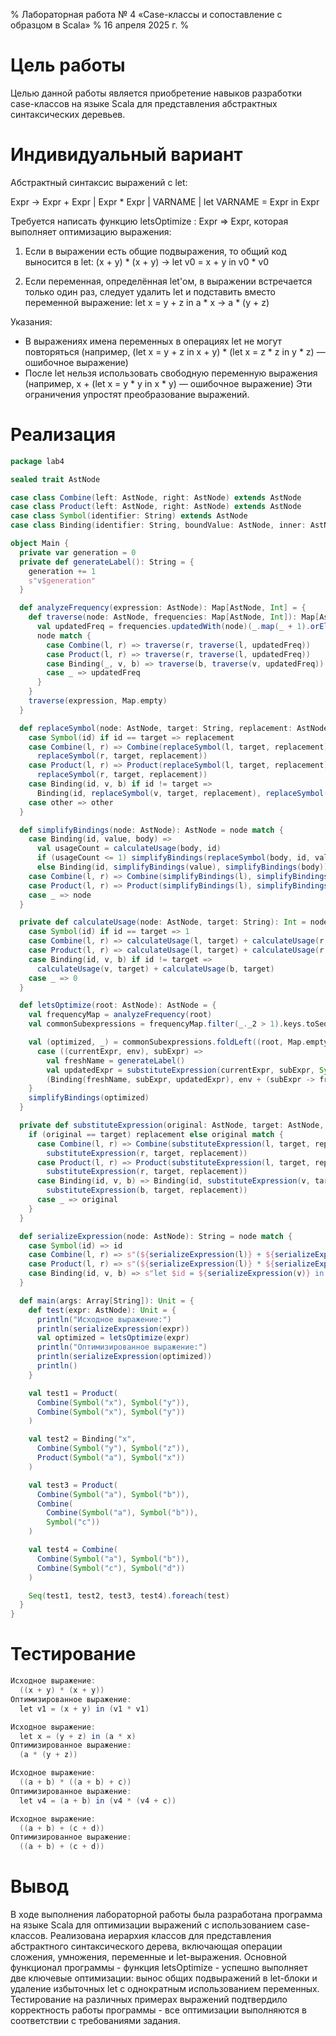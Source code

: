 % Лабораторная работа № 4 «Case-классы и сопоставление с образцом в Scala»
% 16 апреля 2025 г.
% 

# Цель работы
Целью данной работы является приобретение навыков разработки case-классов 
на языке Scala для представления абстрактных синтаксических деревьев.

# Индивидуальный вариант
Абстрактный синтаксис выражений с let:

Expr → Expr + Expr | Expr * Expr | VARNAME | let VARNAME = Expr in Expr

Требуется написать функцию letsOptimize : Expr => Expr, которая выполняет оптимизацию выражения:

1. Если в выражении есть общие подвыражения, то общий код выносится в let:
   (x + y) * (x + y) → let v0 = x + y in v0 * v0

2. Если переменная, определённая let'ом, в выражении встречается 
только один раз, следует удалить let и подставить 
вместо переменной выражение:
   let x = y + z in a * x → a * (y + z)

Указания:
- В выражениях имена переменных в операциях let не могут повторяться
  (например, (let x = y + z in x + y) * (let x = z * z in y * z) — ошибочное выражение)
- После let нельзя использовать свободную переменную выражения
  (например, x + (let x = y * y in x * y) — ошибочное выражение)
  Эти ограничения упростят преобразование выражений.

# Реализация

```scala
package lab4

sealed trait AstNode

case class Combine(left: AstNode, right: AstNode) extends AstNode
case class Product(left: AstNode, right: AstNode) extends AstNode
case class Symbol(identifier: String) extends AstNode
case class Binding(identifier: String, boundValue: AstNode, inner: AstNode) extends AstNode

object Main {
  private var generation = 0
  private def generateLabel(): String = {
    generation += 1
    s"v$generation"
  }

  def analyzeFrequency(expression: AstNode): Map[AstNode, Int] = {
    def traverse(node: AstNode, frequencies: Map[AstNode, Int]): Map[AstNode, Int] = {
      val updatedFreq = frequencies.updatedWith(node)(_.map(_ + 1).orElse(Some(1)))
      node match {
        case Combine(l, r) => traverse(r, traverse(l, updatedFreq))
        case Product(l, r) => traverse(r, traverse(l, updatedFreq))
        case Binding(_, v, b) => traverse(b, traverse(v, updatedFreq))
        case _ => updatedFreq
      }
    }
    traverse(expression, Map.empty)
  }

  def replaceSymbol(node: AstNode, target: String, replacement: AstNode): AstNode = node match {
    case Symbol(id) if id == target => replacement
    case Combine(l, r) => Combine(replaceSymbol(l, target, replacement), 
      replaceSymbol(r, target, replacement))
    case Product(l, r) => Product(replaceSymbol(l, target, replacement), 
      replaceSymbol(r, target, replacement))
    case Binding(id, v, b) if id != target =>
      Binding(id, replaceSymbol(v, target, replacement), replaceSymbol(b, target, replacement))
    case other => other
  }

  def simplifyBindings(node: AstNode): AstNode = node match {
    case Binding(id, value, body) =>
      val usageCount = calculateUsage(body, id)
      if (usageCount <= 1) simplifyBindings(replaceSymbol(body, id, value))
      else Binding(id, simplifyBindings(value), simplifyBindings(body))
    case Combine(l, r) => Combine(simplifyBindings(l), simplifyBindings(r))
    case Product(l, r) => Product(simplifyBindings(l), simplifyBindings(r))
    case _ => node
  }

  private def calculateUsage(node: AstNode, target: String): Int = node match {
    case Symbol(id) if id == target => 1
    case Combine(l, r) => calculateUsage(l, target) + calculateUsage(r, target)
    case Product(l, r) => calculateUsage(l, target) + calculateUsage(r, target)
    case Binding(id, v, b) if id != target =>
      calculateUsage(v, target) + calculateUsage(b, target)
    case _ => 0
  }

  def letsOptimize(root: AstNode): AstNode = {
    val frequencyMap = analyzeFrequency(root)
    val commonSubexpressions = frequencyMap.filter(_._2 > 1).keys.toSeq

    val (optimized, _) = commonSubexpressions.foldLeft((root, Map.empty[AstNode, String])) {
      case ((currentExpr, env), subExpr) =>
        val freshName = generateLabel()
        val updatedExpr = substituteExpression(currentExpr, subExpr, Symbol(freshName))
        (Binding(freshName, subExpr, updatedExpr), env + (subExpr -> freshName))
    }
    simplifyBindings(optimized)
  }

  private def substituteExpression(original: AstNode, target: AstNode, replacement: AstNode): AstNode = {
    if (original == target) replacement else original match {
      case Combine(l, r) => Combine(substituteExpression(l, target, replacement), 
        substituteExpression(r, target, replacement))
      case Product(l, r) => Product(substituteExpression(l, target, replacement), 
        substituteExpression(r, target, replacement))
      case Binding(id, v, b) => Binding(id, substituteExpression(v, target, replacement), 
        substituteExpression(b, target, replacement))
      case _ => original
    }
  }

  def serializeExpression(node: AstNode): String = node match {
    case Symbol(id) => id
    case Combine(l, r) => s"(${serializeExpression(l)} + ${serializeExpression(r)})"
    case Product(l, r) => s"(${serializeExpression(l)} * ${serializeExpression(r)})"
    case Binding(id, v, b) => s"let $id = ${serializeExpression(v)} in ${serializeExpression(b)}"
  }

  def main(args: Array[String]): Unit = {
    def test(expr: AstNode): Unit = {
      println("Исходное выражение:")
      println(serializeExpression(expr))
      val optimized = letsOptimize(expr)
      println("Оптимизированное выражение:")
      println(serializeExpression(optimized))
      println()
    }

    val test1 = Product(
      Combine(Symbol("x"), Symbol("y")),
      Combine(Symbol("x"), Symbol("y"))
    )

    val test2 = Binding("x",
      Combine(Symbol("y"), Symbol("z")),
      Product(Symbol("a"), Symbol("x"))
    )

    val test3 = Product(
      Combine(Symbol("a"), Symbol("b")),
      Combine(
        Combine(Symbol("a"), Symbol("b")),
        Symbol("c"))
    )

    val test4 = Combine(
      Combine(Symbol("a"), Symbol("b")),
      Combine(Symbol("c"), Symbol("d"))
    )

    Seq(test1, test2, test3, test4).foreach(test)
  }
}
```

# Тестирование

```scala
Исходное выражение:
  ((x + y) * (x + y))
Оптимизированное выражение:
  let v1 = (x + y) in (v1 * v1)

Исходное выражение:
  let x = (y + z) in (a * x)
Оптимизированное выражение:
  (a * (y + z))

Исходное выражение:
  ((a + b) * ((a + b) + c))
Оптимизированное выражение:
  let v4 = (a + b) in (v4 * (v4 + c))

Исходное выражение:
  ((a + b) + (c + d))
Оптимизированное выражение:
  ((a + b) + (c + d))
```

# Вывод
В ходе выполнения лабораторной работы была разработана программа на языке Scala для оптимизации выражений 
с использованием case-классов. Реализована иерархия классов для представления 
абстрактного синтаксического дерева, включающая операции сложения, умножения, переменные и let-выражения. 
Основной функционал программы - функция letsOptimize - 
успешно выполняет две ключевые оптимизации: вынос общих 
подвыражений в let-блоки и удаление избыточных let с однократным использованием переменных. 
Тестирование на различных примерах выражений подтвердило корректность работы программы - все оптимизации 
выполняются в соответствии с требованиями задания.